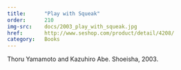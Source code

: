 ```yaml
---
title:      "Play with Squeak"
order:      210
img-src:    docs/2003_play_with_squeak.jpg
href:       http://www.seshop.com/product/detail/4208/
category:   Books
---
```

Thoru Yamamoto and Kazuhiro Abe. Shoeisha, 2003.